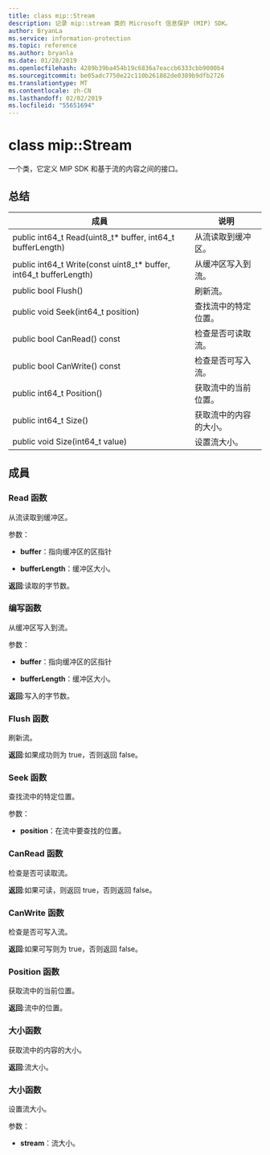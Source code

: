 ```yaml
---
title: class mip::Stream
description: 记录 mip::stream 类的 Microsoft 信息保护 (MIP) SDK。
author: BryanLa
ms.service: information-protection
ms.topic: reference
ms.author: bryanla
ms.date: 01/28/2019
ms.openlocfilehash: 4289b39ba454b19c6836a7eaccb6333cbb9000b4
ms.sourcegitcommit: be05adc7750e22c110b261882de0389b9dfb2726
ms.translationtype: MT
ms.contentlocale: zh-CN
ms.lasthandoff: 02/02/2019
ms.locfileid: "55651694"
---
```

# <a name="class-mipstream"></a>class mip::Stream 
一个类，它定义 MIP SDK 和基于流的内容之间的接口。
  
## <a name="summary"></a>总结
 成員                        | 说明                                
--------------------------------|---------------------------------------------
public int64_t Read(uint8_t* buffer, int64_t bufferLength)  |  从流读取到缓冲区。
public int64_t Write(const uint8_t* buffer, int64_t bufferLength)  |  从缓冲区写入到流。
public bool Flush()  |  刷新流。
public void Seek(int64_t position)  |  查找流中的特定位置。
public bool CanRead() const  |  检查是否可读取流。
public bool CanWrite() const  |  检查是否可写入流。
public int64_t Position()  |  获取流中的当前位置。
public int64_t Size()  |  获取流中的内容的大小。
public void Size(int64_t value)  |  设置流大小。
  
## <a name="members"></a>成員
  
### <a name="read-function"></a>Read 函数
从流读取到缓冲区。

参数：  
* **buffer**：指向缓冲区的区指针 


* **bufferLength**：缓冲区大小。 



  
**返回**:读取的字节数。
  
### <a name="write-function"></a>编写函数
从缓冲区写入到流。

参数：  
* **buffer**：指向缓冲区的区指针 


* **bufferLength**：缓冲区大小。 



  
**返回**:写入的字节数。
  
### <a name="flush-function"></a>Flush 函数
刷新流。

  
**返回**:如果成功则为 true，否则返回 false。
  
### <a name="seek-function"></a>Seek 函数
查找流中的特定位置。

参数：  
* **position**：在流中要查找的位置。


  
### <a name="canread-function"></a>CanRead 函数
检查是否可读取流。

  
**返回**:如果可读，则返回 true，否则返回 false。
  
### <a name="canwrite-function"></a>CanWrite 函数
检查是否可写入流。

  
**返回**:如果可写则为 true，否则返回 false。
  
### <a name="position-function"></a>Position 函数
获取流中的当前位置。

  
**返回**:流中的位置。
  
### <a name="size-function"></a>大小函数
获取流中的内容的大小。

  
**返回**:流大小。
  
### <a name="size-function"></a>大小函数
设置流大小。

参数：  
* **stream**：流大小。

